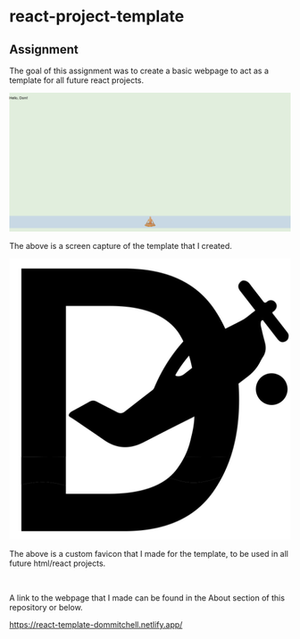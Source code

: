 # react-project-template

## Assignment

The goal of this assignment was to create a basic webpage to act as a template for all future react projects.

![image of My webpage](././images/mypage.png)

The above is a screen capture of the template that I created.

![image of My webpage](././icons/current/dai5.svg)

The above is a custom favicon that I made for the template, to be used in all future html/react projects.

<br/>

A link to the webpage that I made can be found in the About section of this repository or below.

https://react-template-dommitchell.netlify.app/
